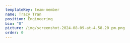 ```yaml
---
templateKey: team-member
name: Tracy Tran
position: Engineering
bio: "0"
picture: /img/screenshot-2024-08-09-at-4.58.20 pm.png
order: 0
---
```

